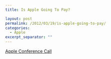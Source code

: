 ```yaml
---
title: Is Apple Going To Pay?

layout: post
permalink: /2012/03/19/is-apple-going-to-pay/
categories:
  - Apple
excerpt_separator: ""
---
```

[Apple Conference Call][1]

 [1]: http://www.apple.com/pr/library/2012/03/18Apple-Conference-Call.html
